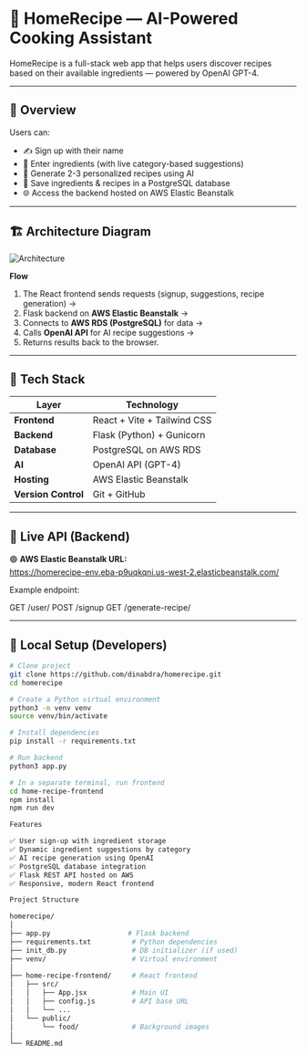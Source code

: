 # 🍳 HomeRecipe — AI-Powered Cooking Assistant

HomeRecipe is a full-stack web app that helps users discover recipes based on their available ingredients — powered by OpenAI GPT-4.

---

## 🧠 Overview

Users can:
- ✍️ Sign up with their name  
- 🥕 Enter ingredients (with live category-based suggestions)  
- 🤖 Generate 2-3 personalized recipes using AI  
- 💾 Save ingredients & recipes in a PostgreSQL database  
- 🌐 Access the backend hosted on AWS Elastic Beanstalk  

---

## 🏗️ Architecture Diagram
![Architecture](architecture1.png)

**Flow**
1. The React frontend sends requests (signup, suggestions, recipe generation) →  
2. Flask backend on **AWS Elastic Beanstalk** →  
3. Connects to **AWS RDS (PostgreSQL)** for data →  
4. Calls **OpenAI API** for AI recipe suggestions →  
5. Returns results back to the browser.


---

## 🧰 Tech Stack

| Layer | Technology |
|-------|-------------|
| **Frontend** | React + Vite + Tailwind CSS |
| **Backend** | Flask (Python) + Gunicorn |
| **Database** | PostgreSQL on AWS RDS |
| **AI** | OpenAI API (GPT-4) |
| **Hosting** | AWS Elastic Beanstalk |
| **Version Control** | Git + GitHub |

---

## 🚀 Live API (Backend)

🟢 **AWS Elastic Beanstalk URL:**  
https://homerecipe-env.eba-p9uqkqni.us-west-2.elasticbeanstalk.com/

Example endpoint:

GET /user/<username>
POST /signup
GET /generate-recipe/<username>

---

## 🧩 Local Setup (Developers)

```bash
# Clone project
git clone https://github.com/dinabdra/homerecipe.git
cd homerecipe

# Create a Python virtual environment
python3 -m venv venv
source venv/bin/activate

# Install dependencies
pip install -r requirements.txt

# Run backend
python3 app.py

# In a separate terminal, run frontend
cd home-recipe-frontend
npm install
npm run dev

Features

✅ User sign-up with ingredient storage
✅ Dynamic ingredient suggestions by category
✅ AI recipe generation using OpenAI
✅ PostgreSQL database integration
✅ Flask REST API hosted on AWS
✅ Responsive, modern React frontend

Project Structure

homerecipe/
│
├── app.py                   # Flask backend
├── requirements.txt          # Python dependencies
├── init_db.py                # DB initializer (if used)
├── venv/                     # Virtual environment
│
├── home-recipe-frontend/     # React frontend
│   ├── src/
│   │   ├── App.jsx           # Main UI
│   │   ├── config.js         # API base URL
│   │   └── ...
│   └── public/
│       └── food/             # Background images
│
└── README.md
